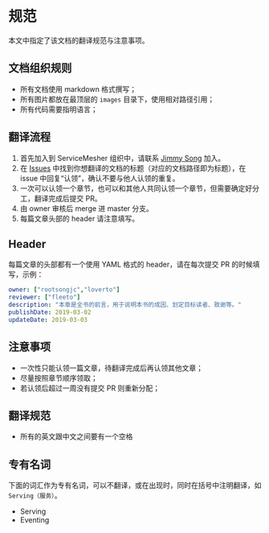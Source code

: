 # 规范

本文中指定了该文档的翻译规范与注意事项。

## 文档组织规则

- 所有文档使用 markdown 格式撰写；
- 所有图片都放在最顶层的 `images` 目录下，使用相对路径引用；
- 所有代码需要指明语言；

## 翻译流程

1. 首先加入到 ServiceMesher 组织中，请联系 [Jimmy Song](https://jimmysong.io/about) 加入。
2. 在 [Issues](https://github.com/servicemesher/getting-started-with-knative/issues) 中找到你想翻译的文档的标题（对应的文档路径即为标题），在 issue 中回复“认领”，确认不要与他人认领的重复。
3. 一次可以认领一个章节，也可以和其他人共同认领一个章节，但需要确定好分工，翻译完成后提交 PR。
4. 由 owner 审核后 merge 进 master 分支。
5. 每篇文章头部的 header 请注意填写。

## Header

每篇文章的头部都有一个使用 YAML 格式的 header，请在每次提交 PR 的时候填写，示例：

```yaml
owner: ["rootsongjc","loverto"]
reviewer: ["fleeto"]
description: "本章是全书的前言，用于说明本书的成因、划定目标读者、致谢等。"
publishDate: 2019-03-02
updateDate: 2019-03-03
```

## 注意事项

- 一次性只能认领一篇文章，待翻译完成后再认领其他文章；
- 尽量按照章节顺序领取；
- 若认领后超过一周没有提交 PR 则重新分配；

## 翻译规范

- 所有的英文跟中文之间要有一个空格

## 专有名词

下面的词汇作为专有名词，可以不翻译，或在出现时，同时在括号中注明翻译，如 `Serving（服务）`。

- Serving
- Eventing
